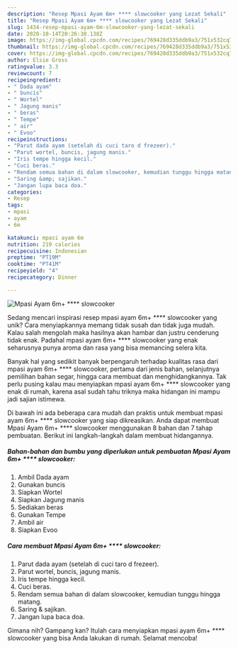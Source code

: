 ```yaml
---
description: "Resep Mpasi Ayam 6m+ **** slowcooker yang Lezat Sekali"
title: "Resep Mpasi Ayam 6m+ **** slowcooker yang Lezat Sekali"
slug: 1434-resep-mpasi-ayam-6m-slowcooker-yang-lezat-sekali
date: 2020-10-14T20:26:38.138Z
image: https://img-global.cpcdn.com/recipes/769428d335ddb9a3/751x532cq70/mpasi-ayam-6m-slowcooker-foto-resep-utama.jpg
thumbnail: https://img-global.cpcdn.com/recipes/769428d335ddb9a3/751x532cq70/mpasi-ayam-6m-slowcooker-foto-resep-utama.jpg
cover: https://img-global.cpcdn.com/recipes/769428d335ddb9a3/751x532cq70/mpasi-ayam-6m-slowcooker-foto-resep-utama.jpg
author: Elsie Gross
ratingvalue: 3.3
reviewcount: 7
recipeingredient:
- " Dada ayam"
- " buncis"
- " Wortel"
- " Jagung manis"
- " beras"
- " Tempe"
- " air"
- " Evoo"
recipeinstructions:
- "Parut dada ayam (setelah di cuci taro d frezeer)."
- "Parut wortel, buncis, jagung manis."
- "Iris tempe hingga kecil."
- "Cuci beras."
- "Rendam semua bahan di dalam slowcooker, kemudian tunggu hingga matang."
- "Saring &amp; sajikan."
- "Jangan lupa baca doa."
categories:
- Resep
tags:
- mpasi
- ayam
- 6m

katakunci: mpasi ayam 6m 
nutrition: 219 calories
recipecuisine: Indonesian
preptime: "PT19M"
cooktime: "PT41M"
recipeyield: "4"
recipecategory: Dinner

---
```



![Mpasi Ayam 6m+ **** slowcooker](https://img-global.cpcdn.com/recipes/769428d335ddb9a3/751x532cq70/mpasi-ayam-6m-slowcooker-foto-resep-utama.jpg)

Sedang mencari inspirasi resep mpasi ayam 6m+ **** slowcooker yang unik? Cara menyiapkannya memang tidak susah dan tidak juga mudah. Kalau salah mengolah maka hasilnya akan hambar dan justru cenderung tidak enak. Padahal mpasi ayam 6m+ **** slowcooker yang enak seharusnya punya aroma dan rasa yang bisa memancing selera kita.

Banyak hal yang sedikit banyak berpengaruh terhadap kualitas rasa dari mpasi ayam 6m+ **** slowcooker, pertama dari jenis bahan, selanjutnya pemilihan bahan segar, hingga cara membuat dan menghidangkannya. Tak perlu pusing kalau mau menyiapkan mpasi ayam 6m+ **** slowcooker yang enak di rumah, karena asal sudah tahu triknya maka hidangan ini mampu jadi sajian istimewa.




Di bawah ini ada beberapa cara mudah dan praktis untuk membuat mpasi ayam 6m+ **** slowcooker yang siap dikreasikan. Anda dapat membuat Mpasi Ayam 6m+ **** slowcooker menggunakan 8 bahan dan 7 tahap pembuatan. Berikut ini langkah-langkah dalam membuat hidangannya.

<!--inarticleads1-->

##### Bahan-bahan dan bumbu yang diperlukan untuk pembuatan Mpasi Ayam 6m+ **** slowcooker:

1. Ambil  Dada ayam
1. Gunakan  buncis
1. Siapkan  Wortel
1. Siapkan  Jagung manis
1. Sediakan  beras
1. Gunakan  Tempe
1. Ambil  air
1. Siapkan  Evoo




<!--inarticleads2-->

##### Cara membuat Mpasi Ayam 6m+ **** slowcooker:

1. Parut dada ayam (setelah di cuci taro d frezeer).
1. Parut wortel, buncis, jagung manis.
1. Iris tempe hingga kecil.
1. Cuci beras.
1. Rendam semua bahan di dalam slowcooker, kemudian tunggu hingga matang.
1. Saring &amp; sajikan.
1. Jangan lupa baca doa.




Gimana nih? Gampang kan? Itulah cara menyiapkan mpasi ayam 6m+ **** slowcooker yang bisa Anda lakukan di rumah. Selamat mencoba!
